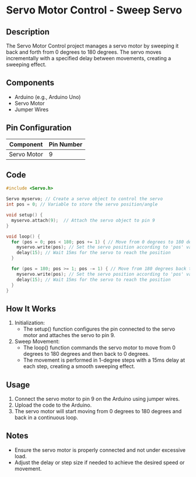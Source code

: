 # Servo Motor Control - Sweep Servo

## Description

The Servo Motor Control project manages a servo motor by sweeping it back and forth from 0 degrees to 180 degrees. The servo moves incrementally with a specified delay between movements, creating a sweeping effect.

## Components

- Arduino (e.g., Arduino Uno)
- Servo Motor
- Jumper Wires

## Pin Configuration

| Component   | Pin Number |
| ----------- | ---------- |
| Servo Motor | 9          |

## Code

```cpp
#include <Servo.h>

Servo myservo; // Create a servo object to control the servo
int pos = 0; // Variable to store the servo position/angle

void setup() {
  myservo.attach(9);  // Attach the servo object to pin 9
}

void loop() {
  for (pos = 0; pos < 180; pos += 1) { // Move from 0 degrees to 180 degrees in 1-degree steps
    myservo.write(pos); // Set the servo position according to 'pos' variable
    delay(15); // Wait 15ms for the servo to reach the position
  }

  for (pos = 180; pos >= 1; pos -= 1) { // Move from 180 degrees back to 0 degrees
    myservo.write(pos); // Set the servo position according to 'pos' variable
    delay(15); // Wait 15ms for the servo to reach the position
  }
}
```

## How It Works

1. Initialization:
   - The setup() function configures the pin connected to the servo motor and attaches the servo to pin 9.
2. Sweep Movement:
   - The loop() function commands the servo motor to move from 0 degrees to 180 degrees and then back to 0 degrees.
   - The movement is performed in 1-degree steps with a 15ms delay at each step, creating a smooth sweeping effect.

## Usage

1. Connect the servo motor to pin 9 on the Arduino using jumper wires.
2. Upload the code to the Arduino.
3. The servo motor will start moving from 0 degrees to 180 degrees and back in a continuous loop.

## Notes

- Ensure the servo motor is properly connected and not under excessive load.
- Adjust the delay or step size if needed to achieve the desired speed or movement.
